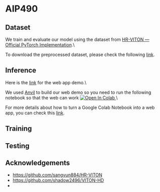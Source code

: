 # AIP490

## Dataset
We train and evaluate our model using the dataset from [HR-VITON — Official PyTorch Implementation](https://drive.google.com/file/d/11d1IKZ-jsK9mx0BSQmxrEqLxAA00C3IO/view?usp=drive_link).\\

To download the preprocessed dataset, please check the following [link](https://drive.google.com/file/d/1iHoiyTnRF2lMFN95f37s8-4G2-Plp5Zb/view?usp=sharing).

## Inference
Here is the [link](https://virtual-shirt-fitting.anvil.app/) for the web app demo.\\

We used [Anvil](https://anvil.works/) to build our web demo so you need to run the following notebook so that the web can work
<a target="_blank" href="https://colab.research.google.com/drive/1nmDHjGH3HKEmawXWdyooWNcGBl9qtFv8?usp=sharing">
  <img src="https://colab.research.google.com/assets/colab-badge.svg" alt="Open In Colab"/>
</a>\\

For more details about how to turn a Google Colab Notebook into a web app, you can check this [link](https://anvil.works/learn/tutorials/google-colab-to-web-app).

## Training
## Testing
## Acknowledgements
- https://github.com/sangyun884/HR-VITON
- https://github.com/shadow2496/VITON-HD
- 
